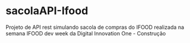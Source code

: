 # sacolaAPI-Ifood
Projeto de API rest simulando sacola de compras do IFOOD realizada na semana IFOOD dev week da Digital Innovation One - Construção
